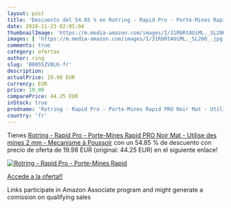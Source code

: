 ```yaml
---
layout: post
title: 'Descuento del 54.85 % en Rotring - Rapid Pro - Porte-Mines Rapid '
date: 2020-11-23 02:05:04
thumbnailImage: 'https://m.media-amazon.com/images/I/31RbRtAUiML._SL200_.jpg'
images: [ 'https://m.media-amazon.com/images/I/31RbRtAUiML._SL200_.jpg' ]
comments: true
category: ofertas
author: ring
slug: 'B0055ZV8LK-fr'
description:
actualPrice: 19.98 EUR
currency: EUR
price: 19.98
comparePrice: 44.25 EUR
inStock: true
prodname: 'Rotring - Rapid Pro - Porte-Mines Rapid PRO Noir Mat - Utilise des mines 2 mm - Mecanisme à Poussoir'
country: 'fr'
---
```


Tienes [Rotring - Rapid Pro - Porte-Mines Rapid PRO Noir Mat - Utilise des mines 2 mm - Mecanisme à Poussoir](https://www.amazon.fr/dp/B0055ZV8LK/?tag=tolees0d-21) con un 54.85 % de descuento con precio de oferta de 19.98 EUR (original: 44.25 EUR) en el siguiente enlace!

[![Rotring - Rapid Pro - Porte-Mines Rapid ](https://m.media-amazon.com/images/I/31RbRtAUiML._SL200_.jpg)](https://www.amazon.fr/dp/B0055ZV8LK/?tag=tolees0d-21)

[Accede a la oferta!!](https://www.amazon.fr/dp/B0055ZV8LK/?tag=tolees0d-21)

Links participate in Amazon Associate program and might generate a comission on qualifying sales


